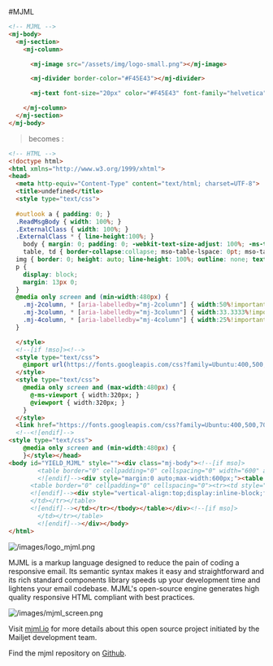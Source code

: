 #MJML

```html
<!-- MJML -->
<mj-body>
  <mj-section>
    <mj-column>

      <mj-image src="/assets/img/logo-small.png"></mj-image>

      <mj-divider border-color="#F45E43"></mj-divider>

      <mj-text font-size="20px" color="#F45E43" font-family="helvetica">Hello World</mj-text>

    </mj-column>
  </mj-section>
</mj-body>
```

> becomes :

```html
<!-- HTML -->
<!doctype html>
<html xmlns="http://www.w3.org/1999/xhtml">
<head>
  <meta http-equiv="Content-Type" content="text/html; charset=UTF-8">
  <title>undefined</title>
  <style type="text/css">
    
  #outlook a { padding: 0; }
  .ReadMsgBody { width: 100%; }
  .ExternalClass { width: 100%; }
  .ExternalClass * { line-height:100%; }
	body { margin: 0; padding: 0; -webkit-text-size-adjust: 100%; -ms-text-size-adjust: 100%; }
	table, td { border-collapse:collapse; mso-table-lspace: 0pt; mso-table-rspace: 0pt; }
  img { border: 0; height: auto; line-height: 100%; outline: none; text-decoration: none; -ms-interpolation-mode: bicubic; }
  p {
    display: block;
    margin: 13px 0;
  }
  @media only screen and (min-width:480px) {
    .mj-2column, * [aria-labelledby="mj-2column"] { width:50%!important; }
    .mj-3column, * [aria-labelledby="mj-3column"] { width:33.3333%!important; }
    .mj-4column, * [aria-labelledby="mj-4column"] { width:25%!important; }
  }

  </style>
  <!--[if !mso]><!-->
  <style type="text/css">
    @import url(https://fonts.googleapis.com/css?family=Ubuntu:400,500,700,300);
  </style>
  <style type="text/css">
    @media only screen and (max-width:480px) {
      @-ms-viewport { width:320px; }
      @viewport { width:320px; }
    }
  </style>
  <link href="https://fonts.googleapis.com/css?family=Ubuntu:400,500,700,300" rel="stylesheet" type="text/css">
  <!--<![endif]-->
<style type="text/css">
    @media only screen and (min-width:480px) {
    }</style></head>
<body id="YIELD_MJML" style=""><div class="mj-body"><!--[if mso]>
  		<table border="0" cellpadding="0" cellspacing="0" width="600" align="center" style="width:600px;"><tr><td>
  		<![endif]--><div style="margin:0 auto;max-width:600px;"><table class="" cellpadding="0" cellspacing="0" style="width:100%;font-size:0px;" align="center"><tbody><tr><td style="text-align:center;vertical-align:top;font-size:0;padding-top:20px;padding-bottom:20px;"><!--[if mso]>
      <table border="0" cellpadding="0" cellspacing="0"><tr><td style="width:600px;">
      <![endif]--><div style="vertical-align:top;display:inline-block;font-size:13px;text-align:left;" class="mj-1column" aria-labelledby="mj-1column" data-column-width="NaN"><table width="100%"><tbody><tr><td style="font-size:0;padding-top:10px;padding-bottom:10px;padding-right:25px;padding-left:25px;" align="center"><table cellpadding="0" cellspacing="0" style="border-collapse:collapse;border-spacing:0px;" align="center"><tbody><tr><td><img alt="" src="/assets/img/logo-small.png" style="border:none;display:block;outline:none;text-decoration:none;max-width:NaN;"></td></tr></tbody></table></td></tr><tr><td style="font-size:0;padding-top:10px;padding-bottom:10px;padding-right:25px;padding-left:25px;"><div style="height:0px;font-size:1px;border-color:#F45E43;border-style:solid;border-width:4px 0 0;margin-bottom:30px;margin-left:10px;margin-right:10px;margin-top:30px;"></div></td></tr><tr><td style="font-size:0;padding-top:10px;padding-bottom:10px;padding-right:25px;padding-left:25px;" align="left"><div class="mj-content" style="cursor:auto;color:#F45E43;font-family:helvetica;font-size:20px;line-height:22px;">Hello World</div></td></tr></tbody></table></div><!--[if mso]>
      </td></tr></table>
      <![endif]--></td></tr></tbody></table></div><!--[if mso]>
  		</td></tr></table>
  		<![endif]--></div></body>
</html>
```

![/images/logo_mjml.png](/images/logo_mjml.png)

MJML is a markup language designed to reduce the pain of coding a responsive email. Its semantic syntax makes it easy and straightforward and its rich standard components library speeds up your development time and lightens your email codebase. MJML's open-source engine generates high quality responsive HTML compliant with best practices.

![/images/mjml_screen.png](/images/mjml_screen.png)

Visit [mjml.io](https://mjml.io) for more details about this open source project initiated by the Mailjet development team. 

Find the mjml repository on [Github](https://github.com/mjmlio/mjml).

 


